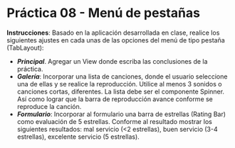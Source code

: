 # Práctica 08 - Menú de pestañas

**Instrucciones**: Basado en la aplicación desarrollada en clase, realice los siguientes ajustes en cada unas de las opciones del menú de tipo pestaña (TabLayout):  
* ***Principal***. Agregar un View donde escriba las conclusiones de la práctica.
* ***Galería***: Incorporar una lista de canciones, donde el usuario seleccione una de ellas y se realice la reproducción. Utilice al menos 3 sonidos o canciones cortas, diferentes. La lista debe ser el componente Spinner. Así como lograr que la barra de reproducción avance conforme se reproduce la canción.
* ***Formulario***: Incorporar al formulario una barra de estrellas (Rating Bar) como evaluación de 5 estrellas. Conforme al resultado mostrar los siguientes resultados: mal servicio (<2 estrellas), buen servicio (3-4 estrellas), excelente servicio (5 estrellas).
